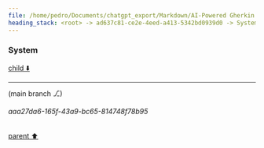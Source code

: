 ```yaml
---
file: /home/pedro/Documents/chatgpt_export/Markdown/AI-Powered Gherkin Code Generation.md
heading_stack: <root> -> ad637c81-ce2e-4eed-a413-5342bd0939d0 -> System -> 79f1e67d-d1e4-49bc-b57d-ff497c221f8e -> System
---
```

### System

[child ⬇️](#aaa27da6-165f-43a9-bc65-814748f78b95)

---

(main branch ⎇)
###### aaa27da6-165f-43a9-bc65-814748f78b95
[parent ⬆️](#79f1e67d-d1e4-49bc-b57d-ff497c221f8e)
